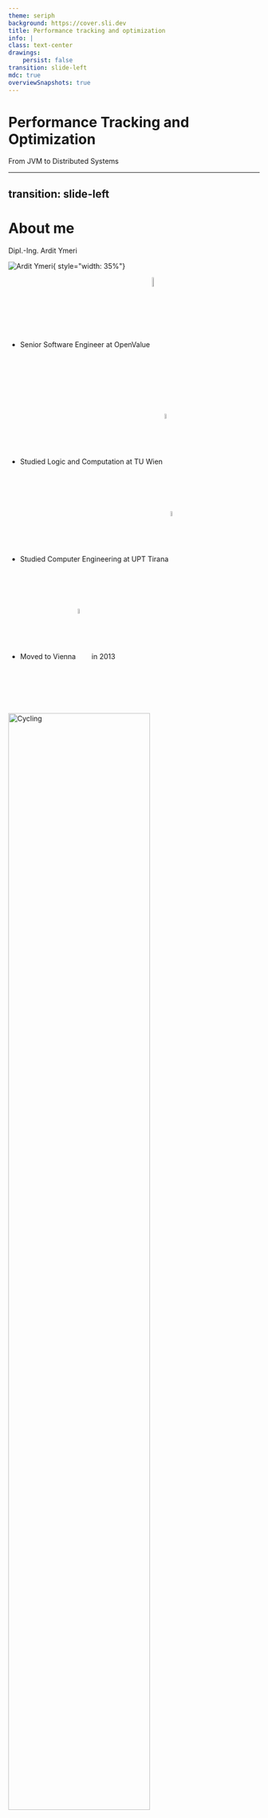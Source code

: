 ```yaml
---
theme: seriph
background: https://cover.sli.dev
title: Performance tracking and optimization
info: |
class: text-center
drawings: 
    persist: false 
transition: slide-left
mdc: true
overviewSnapshots: true
---
```


# Performance Tracking and Optimization

From JVM to Distributed Systems 

<div class="pt-12">
  <span @click="$slidev.nav.next" class="px-2 py-1 rounded cursor-pointer" hover="bg-white bg-opacity-10">
    <carbon:arrow-right class="inline"/>
  </span>
</div>

---
transition: slide-left
---

# About me

Dipl.-Ing. Ardit Ymeri 

<div grid="~ cols-2 gap-4">

<div>

![Ardit Ymeri](./media/ardit/Ardit-profile-pic.png){ style="width: 35%"}

 <ul>
  <li>Senior Software Engineer at OpenValue <img src="./media/logos/OpenValue-logo.png" style="display: inline; vertical-align: middle; width: 7%;" /></li>
  <li>Studied Logic and Computation at TU Wien <img src="./media/logos/tuwien-logo.svg" style="display: inline; vertical-align: middle; width: 5%;" /></li>
  <li>Studied Computer Engineering at UPT Tirana <img src="./media/logos/Logo-UPT-me-elemente-blu-277x300.png" style="display: inline; vertical-align: middle; width: 5%;" /></li>
  <li>Moved to Vienna <img src="./media/logos/2560px-Vienna_logo.webp" style="display: inline; vertical-align: middle; width: 5%;" /> in 2013</li>
 </ul>

 </div>

<div class="relative w-[300px] h-[300px]">
  <img v-click src="./media/ardit/ArditCycling.png" alt="Cycling" class="absolute inset-0" style="top: 0; left: 0; width: 75%;" />
  <img v-click src="./media/ardit/Ardit-Swimming.png" alt="swimming" class="absolute inset-0" style="top: -20px; left: 20px; width: 75%;" />
  <img v-click src="./media/ardit/Ardits-guitar.png" alt="swimming" class="absolute inset-0" style="top: 35px; left: 35px; width: 75%;" />
  <img v-click src="./media/ardit/Ardit-Hallstatt.png" alt="Image 3" class="absolute inset-0" style="top: 20px; left: -20px; width: 85%;" />
</div>

</div>

<!-- Find some pictures of me: 

  - summer pictures 
  - cycling pictures 
  - swimming pictures 
  - guitar picture 


 -->

<!-- 

- I work as consultant on insurance companies on behalf of Open Value. 

- I moved from albania to austria in 2013 because I wanted to study Logic and Computer Science 
at Vienna University of Technology. That's the reason I'm here now. 

- It's funny how you put enormous efforts on studying Logic and all theorems about computability theory 
only to end up working as a software developer in a financial institution .... because that's where the money is. 

I hope my boss doesn't hear that :D 

The reason why i'm saying this is I will mention a few tools today. I'm not working for any of them nor trying to promote any of them. 

In the past tho, I did spend some years working on Java refactoring tools.
And because of that, i had to dig deeper in the Java features and understand the language and its tools closely. 

-->

---
transition: fade-out
layout: center
level: 1
---

# Java Optimization


---
transition: fade-out
layout: two-cols
layoutClass: gap-16
src: ./pages/string-concatenation-invokedynamic.md
level: 2
---


---
transition: fade-out
src: ./pages/measure-execution-time.md
level: 2

---


---
transition: fade-out
src: ./pages/jvm-architecture.md
level: 2
---



---
transition: fade-out
level: 2
---

# Java Microbenchmark Harness JMH 
A tool for accurate performance measurement in Java

<div grid="~ cols-2 gap-40">

<div>


Purpose: 
* Measure performance for (small) code snippets

Why use JMH for Benchmarking?
* consider JVM optimizations 
* warmup effects
* reliable, reproducible performance results
</div>

<div>

![Java Microbenchmark Harness](./media/PerformanceTracking-JMH.drawio.png){class="mx-auto block" style="width: 45%"}


</div>
</div>

---
transition: fade-out
src: ./pages/jmh-loop-vs-stream-code.md
level: 2
---


---
transition: fade-out
level: 2
src: ./pages/jmh-loop-vs-stream.md
---

---
transition: fade-out
layout: image-right
image: "./media/profiling-background.webp"
level: 2
---

# Profiling 
Analyze the runtime behavior of an application

Why use profilers
* identify bottlenecks in the code 
* understand memory allocation and GC
* gain insights into thread synchronization 

Popular profilers
* JMC and Flight recorder
* IntelliJ Profiler
* VisualVM
* YourKit
* JProfiler 
* ...

---
transition: fade-out
level: 2
src: ./pages/profiling-out-of-memory.md
---



---
transition: fade-out
layout: center
class: text-left
level: 1
---

# Distributed Services


---
transition: fade-out
level: 1
---

# Performance Tracking in Distributed Environments 

<br>

![Performance monitoring with Grafana](./media/PerformanceTracking-GrafanaAndPrometheusMonitoring.drawio.png){class="mx-auto block" style="width: 55%"}

<!-- -->

---
transition: fade-out
level: 2
---

# JMeter 

<br/>

<div grid="~ cols-2 gap-2">

<div>

  ![Prometheus Requests Count](./media/graphana/JMeter1.png){class="mx-auto block"}

</div>

<div>

  ![Prometheus Requests Count](./media/graphana/JMeter2.png){class="mx-auto block"}

</div>

</div>
  

<!-- -->

---
transition: fade-out
level: 2
---

# Prometheus 

<br/>

<div grid="~ cols-2 gap-2">

<div>

  ![Prometheus Requests Count](./media/graphana/Prometheus-3.png){class="mx-auto block"}

</div>

<div>

![Prometheus Requests Count](./media/graphana/Prometheus-2.png){class="mx-auto block"}

</div>

</div>

  

<!-- -->

---
transition: slide-left
level: 2
---

# Grafana 


<br/>

<div grid="~ cols-2 gap-2">

<div>

![Grafana](./media/graphana/Graphana1.png){class="mx-auto block"}

</div>

<div>

</div>

</div>



<!-- -->


---
transition: fade-out
layout: center
level: 1
---

# The Nature of Problems 

---
transition: fade-out
level: 2
---

# The Nature of Problems (1/3) 

Algorithmic Optimization Problems  - Improve efficiency of algorithms 

Profiling 


<div class="grid grid-cols-10 place-items-center gap-4">

  <div> 

  ![YourKit](./media/logos/yourkit_logo.svg){class="mx-auto block"}

  </div>

  <div> 

  ![JProfiler](./media/logos/Codework-Inc-jprofile.png){class="mx-auto block"}

  </div>

  <div> 
  
  ![VisualVM](./media/logos/visualvm_logo_big.png){class="mx-auto block"}
  
  </div>

  <div>

  ![JDK Mission Control](./media/logos/JDK_Mission_Control_(logo).png){class="mx-auto block" style="width: 70%"}
  
  </div>

  <div class="col-span-4">

 ![Java Flight Recorder](./media/profiler/FlightRecorder-2.png){class="mx-auto block" style="width: 70%"}
 

  </div>
</div>



Benchmarking & Monitoring

<div class="grid grid-cols-2 place-items-center gap-4">


<div> 

 ![Prometheus](./media/graphana/Prometheus-3.png){class="mx-auto block" style="width: 60%"}


</div>


<div> 

 ![Grafana](./media/graphana/Graphana1.png){class="mx-auto block" style="width: 70%"}

</div>


</div>




<!-- -->

---
transition: fade-out
level: 2
---

# The Nature of Problems (2/3) 
Data-intensive problems 

* Split the work into multiple machines 
* Combine the result 


![Hadoop](./media/PerformanceTracking-HadoopMapReduce.drawio.png){class="mx-auto block" style="width: 70%"}

<!-- -->

---
transition: slide-left
level: 2
---

# The Nature of Problems (3/3) 
Combinatorial/Exponential Search Problems - Complexity Theory: NP 

* Easy to guess and check 
* Enormous search space 

Examples: 
- Routing problems 
- Graph theory 
- ...

Applications: 
- Logistics 
- Cryptography 
- Blockchain and cryptocurrency 
- ...

<!--

Then we have Combinatorial or exponential search problems 
Searching is generally something trivial implement - guess and check procedure
The difficult part stands on the search space. 
If the search space grows exponentially with the size of the input, then soon it becomes practically impossible to iterate the entire search space



 -->

---
transition: fade-out
level: 1
layout: center
---

# Blockchain Concepts

---
transition: fade-out
level: 1
---

# Blockchain - Node

<br/> 

![Performance monitoring with Grafana](./media/PerformanceTracking-Blockchain-Node.drawio.png){class="mx-auto block" style="width: 90%"}

<!-- -->


---
transition: slide-out
level: 1
---

# Blockchain Decentralized

<div>

![Performance monitoring with Grafana](./media/PerformanceTracking-Blockchain-Network-Full-mining-1.drawio.png){class="mx-auto block" style="width: 90%"}

</div>

---
transition: slide-out
level: 1
---

# Blockchain Decentralized

<div>

![Performance monitoring with Grafana](./media/PerformanceTracking-Blockchain-Network-Full-mining-2.drawio.png){class="mx-auto block" style="width: 90%"}

</div>

---
transition: slide-left
level: 1
---

# Blockchain Decentralized

<div>

![Performance monitoring with Grafana](./media/PerformanceTracking-Blockchain-Network-Full-mining-3.drawio.png){class="mx-auto block" style="width: 90%"}

</div>

<!-- -->

---
transition: fade-out
level: 1
layout: center
---

# Quantum Computing

---
transition: fade-out
level: 1
---

# Quantum Computing - Fundamentals 

<div grid="~ cols-2 gap-2">

<div>


![Qubits Superposition](./media/PerformanceTracking-Quantum.drawio.png){class="mx-auto block" style="width: 67%"}

</div>

<div>



![Qubits Decoherence](./media/PerformanceTracking-QuantumDecoherence.drawio.png){class="mx-auto block" style="width: 52%"}

</div>

<div class="col-span-2">

![Qubits Decoherence](./media/PerformanceTracking-QuantumEntanglement.drawio.png){class="mx-auto block" style="width: 50%"}

</div>

</div>

<!-- 

When it comes to quantum computing, the fundamental unit of information is a Qubit. Which is analogous to the bits in classical computing, but it has some substantial differences. 

Understanding the differences requires some basic understanding of four key principles of quantum mechanics. 

Superposition - While classical bits can exists in either of two states - typically represented by 0 and 1, a Qubit can also be in a superposition of both states. 
Superposition is the state in which a quantum particle or system can represent not just one possibility, but a combination of multiple possibilities that can be expressed with probability magnitudes. 

Decoherence -  Decoherence is the process in which quantum particles and systems can decay, collapse or change, converting into single states measurable by classical physics.  

Entanglement - Entanglement is the process in which multiple quantum particles become correlated more strongly than regular probability allows.

Interference - Interference is the phenomenon in which entangled quantum states can interact and produce more and less likely probabilities.


Qubits


A qubit can behave like a bit and store either a zero or a one, but it can also be a weighted combination of zero and one at the same time. 
When combined, qubits in superposition can scale exponentially. 
Two qubits can compute with four pieces of information, three can compute with eight, and four can compute with sixteen.

However, each qubit can only output a single bit of information at the end of the computation. 
Quantum algorithms work by storing and manipulating information in a way inaccessible to classical computers, which can provide speedups for certain problems.


Generally, qubits are created by manipulating and measuring quantum particles (the smallest known building blocks of the physical universe), such as photons, electrons, trapped ions and atoms. 
Qubits can also engineer systems that behave like a quantum particle, as in superconducting circuits.


How the principles work together

To better understand quantum computing, consider that two counterintuitive ideas can both be true. The first is that objects that can be measured—qubits in superposition with defined probability amplitudes—behave randomly. The second is that objects too distant to influence each other—entangled qubits—can still behave in ways that, though individually random, are somehow strongly correlated. 

A computation on a quantum computer works by preparing a superposition of computational states. 
A quantum circuit, prepared by the user, uses operations to generate entanglement, leading to interference between these different states, as governed by an algorithm. 
Many possible outcomes are canceled out through interference, while others are amplified. 
The amplified outcomes are the solutions to the computation.

-->

<!-- 

There is a lot of enthusiasm out there about quantum computing and the advantages it can bring. 

Without going too much into details on the fundamental concepts of quantum computing, I think, it is important to understand that the vast majority of programs will continue running on 'classical' computers, as we know them. 

To take advantage of quantum computers, we have to formulate the problems randomized algorithms that can exploit the powerful advantage of quantum bits compared to classical bits. 

For example, factorizing a composed number into prime numbers is a problem that is considered difficult to solve with traditional computers, but there is already a known algorithm called 'Shor's' algorithm that can take advantage of quantum computing. 

Other areas that can take advantage of quantum computing are material engineering, pharmaceutics, quantum simulators, etc.. 
It turns out, that it is much easier to simulate particle behaviors using quantum computers rather than using classical computers. 

 -->
---
transition: slide-left
level: 1
---

# Quantum computing - Applications

- Quantum simulation 
- Cryptography 
- Chemistry 
- Material and drug production 
- Machine learning
- ... 


<!-- 

When is quantum computing superior?

For most kinds of tasks and challenges, traditional computers are expected to remain the best solution. 
But when scientists and engineers encounter certain very complex problems, that’s where quantum comes into play.
For these types of difficult calculations, even the most powerful supercomputers (big machines with thousands of traditional cores and processors) pale in comparison to quantum computing’s power. 
That’s because even supercomputers are binary code-based machines reliant on 20th-century transistor technology. 
Classical computers are simply unable to process such complex problems.

Complex problems are problems with lots of variables interacting in complicated ways. Modeling the behavior of individual atoms in a molecule is a complex problem, because of all the different electrons interacting with one another. Identifying new physics in a supercollider is also a complex problem. There are some complex problems that we do not know how to solve with classical computers at any scale.

A classical computer might be great at difficult tasks like sorting through a big database of molecules. 
But it struggles to solve more complex problems, like simulating how those molecules behave. 
Today, if scientists want to know how a molecule will behave, they must synthesize it and experiment with it in the real world. 
If they want to know how a slight tweak would impact its behavior, they usually need to synthesize the new version and run their experiment all over again. 
This is an expensive, time-consuming process that impedes progress in fields as diverse as medicine and semiconductor design.

A classical supercomputer might try to simulate molecular behavior with brute force, by using its many processors to explore every possible way every part of the molecule might behave. But as it moves past the simplest, most straightforward molecules available, the supercomputer stalls. 
No computer has the working memory to handle all the possible permutations of molecular behavior by using any known methods.

Quantum algorithms take a new approach to these sorts of complex problems—creating multidimensional computational spaces or running calculations that behave much like these molecules themselves. 
This turns out to be a much more efficient way of solving complex problems like chemical simulations. 

Engineering firms, financial institutions and global shipping companies—among others—are exploring use cases where quantum computers could solve important problems in their fields. 
An explosion of benefits from quantum research and development is taking shape on the horizon. 
As quantum hardware scales and quantum algorithms advance, many big, important problems like molecular simulation should find solutions.

Quantum computing use cases

First theorized in the early 1980s, it wasn’t until 1994 that MIT mathematician Peter Shor published one of the first practical real-world applications for a quantum machine. 
Shor’s algorithm for integer factorization demonstrated how a quantum mechanical computer could potentially break the most advanced cryptography systems of the time—some of which are still used today. 
Shor’s findings demonstrated a viable application for quantum systems, with dramatic implications for not just cybersecurity, but many other fields. 

Quantum computers excel at solving certain complex problems with the potential to speed up the processing of large-scale data sets. 
From the development of new drugs and performing machine learning in a new way to supply-chain optimization and climate change challenges, quantum computing might hold the key to breakthroughs in a number of critical industries.

Pharmaceuticals
Quantum computers capable of simulating molecular behavior and biochemical reactions could massively speed up the research and development of life-saving new drugs and medical treatments. 

Chemistry
For the same reasons quantum computers could impact medical research, they might also provide undiscovered solutions for mitigating dangerous or destructive chemical byproducts. 
Quantum computing could lead to improved catalysts that enable petrochemical alternatives or better processes for the carbon breakdown necessary for combating climate-threatening emissions. 

Machine learning
As interest and investment in artificial intelligence (AI) and related fields like machine learning ramps up, researchers are pushing AI models to new extremes, testing the limits of our existing hardware and demanding tremendous energy consumption. 
There is evidence that some quantum algorithms might be able to look at datasets in a new way, providing a speedup for some machine learning problems.

-->

---
transition: slide-left
level: 1
---

# Take Away  
- Know your tools: sometimes they help optimizing performance 
- Identify the pain-points first. Then try to eliminate them 
- In distributed systems this is easier said then done 
- Complex problems - practically infinite time complexity 
- Looking forward to Quantum 



---
layout: center
class: text-left
---

# Resources

[Documentation](https://sli.dev) · [GitHub](https://github.com/slidevjs/slidev) 



<br/>
<br/>

# Thank you 

<PoweredBySlidev mt-10 />
